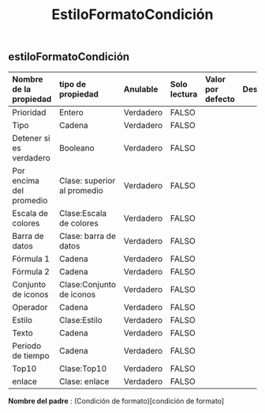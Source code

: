 ﻿---
title: EstiloFormatoCondición
second_title: Aspose.Cells Cloud Documen
type: docs
url: /es/specification/model/styleformatcondition/
description: "Aspose.Cells Especificación del modelo de nube: StyleFormatCondition. Maneje sin esfuerzo Excel y otros documentos de hoja de cálculo con funciones como abrir, generar, editar, dividir, fusionar, comparar y convertir."
weight: 50
---
## **estiloFormatoCondición**

 

| Nombre de la propiedad| tipo de propiedad| Anulable| Solo lectura| Valor por defecto| Descripción|
|:- |:- |:- |:- |:- |:- |
| Prioridad| Entero| Verdadero| FALSO|||
| Tipo| Cadena| Verdadero| FALSO|||
| Detener si es verdadero| Booleano| Verdadero| FALSO|||
| Por encima del promedio| Clase: superior al promedio| Verdadero| FALSO|||
| Escala de colores| Clase:Escala de colores| Verdadero| FALSO|||
| Barra de datos| Clase: barra de datos| Verdadero| FALSO|||
| Fórmula 1| Cadena| Verdadero| FALSO|||
| Fórmula 2| Cadena| Verdadero| FALSO|||
| Conjunto de iconos| Clase:Conjunto de iconos| Verdadero| FALSO|||
| Operador| Cadena| Verdadero| FALSO|||
| Estilo| Clase:Estilo| Verdadero| FALSO|||
| Texto| Cadena| Verdadero| FALSO|||
| Periodo de tiempo| Cadena| Verdadero| FALSO|||
| Top10| Clase:Top10| Verdadero| FALSO|||
| enlace| Clase: enlace| Verdadero| FALSO|||

**Nombre del padre** : (Condición de formato)[condición de formato]